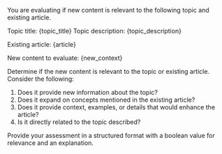 You are evaluating if new content is relevant to the following topic and existing article.

Topic title: {topic_title}
Topic description: {topic_description}

Existing article:
{article}

New content to evaluate:
{new_context}

Determine if the new content is relevant to the topic or existing article. Consider the following:

1. Does it provide new information about the topic?
2. Does it expand on concepts mentioned in the existing article?
3. Does it provide context, examples, or details that would enhance the article?
4. Is it directly related to the topic described?

Provide your assessment in a structured format with a boolean value for relevance and an explanation. 
